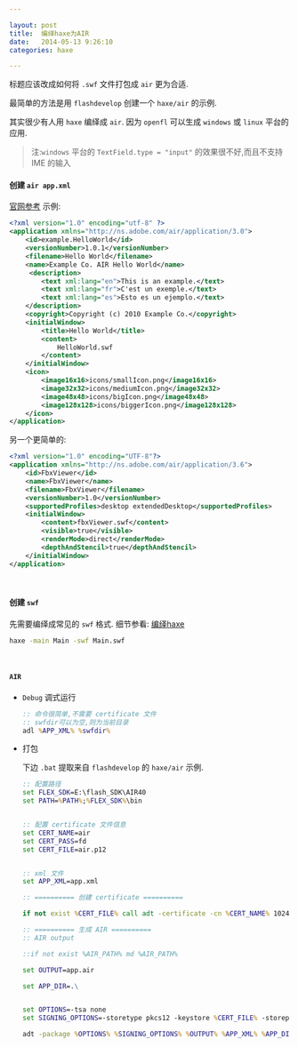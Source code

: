 ```yaml
---

layout: post
title:  编绎haxe为AIR
date:   2014-05-13 9:26:10
categories: haxe

---
```


标题应该改成如何将 `.swf` 文件打包成 `air` 更为合适.


最简单的方法是用 `flashdevelop` 创建一个 `haxe/air` 的示例.


其实很少有人用 `haxe` 编绎成 `air`. 因为 `openfl` 可以生成 `windows` 或 `linux` 平台的应用.

 > 注:`windows` 平台的 `TextField.type = "input"` 的效果很不好,而且不支持 IME 的输入

<!-- more -->

#### 创建 `air app.xml`

 [官网参考](http://help.adobe.com/en_US/air/build/WS144092a96ffef7cc4c0afd1212601c9a36f-8000.html) 示例: 

```xml
<?xml version="1.0" encoding="utf-8" ?> 
<application xmlns="http://ns.adobe.com/air/application/3.0"> 
    <id>example.HelloWorld</id> 
    <versionNumber>1.0.1</versionNumber> 
    <filename>Hello World</filename> 
    <name>Example Co. AIR Hello World</name> 
     <description> 
        <text xml:lang="en">This is an example.</text> 
        <text xml:lang="fr">C'est un exemple.</text> 
        <text xml:lang="es">Esto es un ejemplo.</text> 
    </description> 
    <copyright>Copyright (c) 2010 Example Co.</copyright> 
    <initialWindow> 
        <title>Hello World</title> 
        <content> 
            HelloWorld.swf 
        </content> 
    </initialWindow>  
    <icon> 
        <image16x16>icons/smallIcon.png</image16x16> 
        <image32x32>icons/mediumIcon.png</image32x32> 
        <image48x48>icons/bigIcon.png</image48x48> 
        <image128x128>icons/biggerIcon.png</image128x128>  
    </icon> 
</application>
```

另一个更简单的:

```xml
<?xml version="1.0" encoding="UTF-8"?>
<application xmlns="http://ns.adobe.com/air/application/3.6">
    <id>FbxViewer</id>
    <name>FbxViewer</name>
    <filename>FbxViewer</filename>
    <versionNumber>1.0</versionNumber>
	<supportedProfiles>desktop extendedDesktop</supportedProfiles>
    <initialWindow>
        <content>fbxViewer.swf</content>
        <visible>true</visible>
        <renderMode>direct</renderMode>
        <depthAndStencil>true</depthAndStencil>
    </initialWindow>
</application>
```


<br />



#### 创建 `swf`

先需要编绎成常见的 `swf` 格式. 细节参看: [编绎haxe](http://haxe.org/doc/compiler)

```bat
haxe -main Main -swf Main.swf
```


<br />


#### `AIR`

 * `Debug` 调式运行

    ```bat
    :: 命令很简单,不需要 certificate 文件
    :: swfdir可以为空,则为当前目录
    adl %APP_XML% %swfdir%
    ```
 * 打包

    下边 `.bat` 提取来自 `flashdevelop` 的 `haxe/air` 示例.

    ```bat
    :: 配置路径
    set FLEX_SDK=E:\flash_SDK\AIR40
    set PATH=%PATH%;%FLEX_SDK%\bin


    :: 配置 certificate 文件信息
    set CERT_NAME=air
    set CERT_PASS=fd
    set CERT_FILE=air.p12


    :: xml 文件
    set APP_XML=app.xml

    :: ========== 创建 certificate ==========

    if not exist %CERT_FILE% call adt -certificate -cn %CERT_NAME% 1024-RSA %CERT_FILE% %CERT_PASS%

    :: ========== 生成 AIR ==========
    :: AIR output

    ::if not exist %AIR_PATH% md %AIR_PATH%

    set OUTPUT=app.air

    set APP_DIR=.\


    set OPTIONS=-tsa none
    set SIGNING_OPTIONS=-storetype pkcs12 -keystore %CERT_FILE% -storepass %CERT_PASS%

    adt -package %OPTIONS% %SIGNING_OPTIONS% %OUTPUT% %APP_XML% %APP_DIR%
    ```





